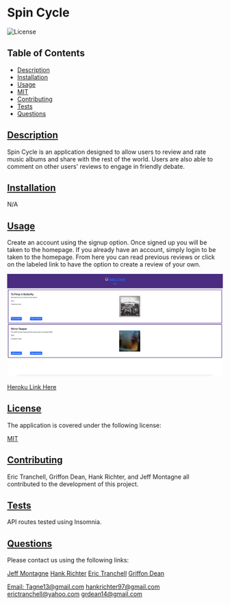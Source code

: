 # Spin Cycle

  
  ![License](https://img.shields.io/badge/License-MIT-blue.svg)
    

  ## Table of Contents

  * [Description](#description)
  * [Installation](#installation)
  * [Usage](#usage)
  * [MIT](https://choosealicense.com/licenses/MIT)
  * [Contributing](#contributing)
  * [Tests](#tests)
  * [Questions](#questions)
  
  ## [Description](#table-of-contents)

  Spin Cycle is an application designed to allow users to review and rate music albums and share with the rest of the world. Users are also able to comment on other users' reviews to engage in friendly debate. 

  ## [Installation](#table-of-contents)

  N/A
  
  ## [Usage](#table-of-contents)

  Create an account using the signup option. Once signed up you will be taken to the homepage. If you already have an account, simply login to be taken to the homepage. From here you can read previous reviews or click on the labeled link to have the option to create a review of your own. 

  ![Screenshot Here](images/Screenshot.png)

  [Heroku Link Here](spin-cycle.herokuapp.com)

  ## [License](#table-of-contents)

  
    
  The application is covered under the following license:
    
    
  [MIT](https://choosealicense.com/licenses/MIT)
    
    

  ## [Contributing](#table-of-contents)

  Eric Tranchell, Griffon Dean, Hank Richter, and Jeff Montagne all contributed to the development of this project.  

  ## [Tests](#table-of-contents)

  API routes tested using Insomnia.

  ## [Questions](#table-of-contents)

  Please contact us using the following links:

  [Jeff Montagne](https://github.com/Tagne13) [Hank Richter](https://github.com/HankRichter) [Eric Tranchell](https://github.com/etranchell) [Griffon Dean](https://github.com/griffdean)

  [Email: Tagne13@gmail.com](mailto:Tagne13@gmail.com)
  [hankrichter97@gmail.com](mailto:hankrichter97@gmail.com) [erictranchell@yahoo.com](mailto:erictranchell@yahoo.com) [grdean14@gmail.com](mailto:grdean14@gmail.com)
